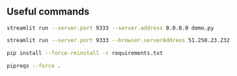 # 


## Useful commands
```bash
streamlit run --server.port 9333 --server.address 0.0.0.0 demo.py

streamlit run --server.port 9333 --browser.serverAddress 51.250.23.232 demo.py
```

```bash
pip install --force-reinstall -r requirements.txt
```

```bash
pipreqs --force .
```
